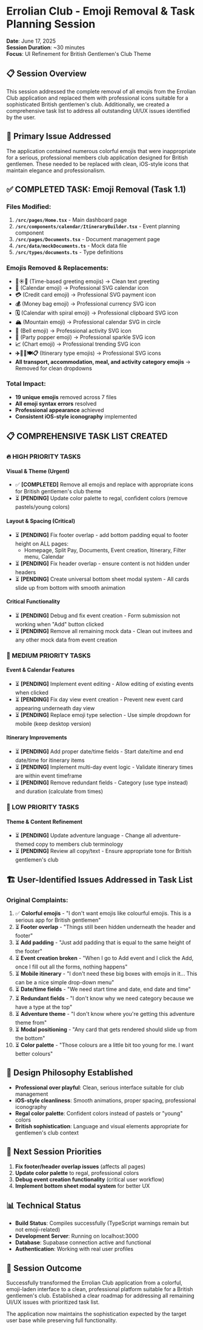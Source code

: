 # Errolian Club - Emoji Removal & Task Planning Session
**Date**: June 17, 2025  
**Session Duration**: ~30 minutes  
**Focus**: UI Refinement for British Gentlemen's Club Theme

## 📋 Session Overview
This session addressed the complete removal of all emojis from the Errolian Club application and replaced them with professional icons suitable for a sophisticated British gentlemen's club. Additionally, we created a comprehensive task list to address all outstanding UI/UX issues identified by the user.

## 🎯 Primary Issue Addressed
The application contained numerous colorful emojis that were inappropriate for a serious, professional members club application designed for British gentlemen. These needed to be replaced with clean, iOS-style icons that maintain elegance and professionalism.

## ✅ **COMPLETED TASK: Emoji Removal (Task 1.1)**

### **Files Modified:**
1. **`/src/pages/Home.tsx`** - Main dashboard page
2. **`/src/components/calendar/ItineraryBuilder.tsx`** - Event planning component
3. **`/src/pages/Documents.tsx`** - Document management page
4. **`/src/data/mockDocuments.ts`** - Mock data file
5. **`/src/types/documents.ts`** - Type definitions

### **Emojis Removed & Replacements:**
- **🌅☀️🌙** (Time-based greeting emojis) → Clean text greeting
- **📅** (Calendar emoji) → Professional SVG calendar icon
- **💳** (Credit card emoji) → Professional SVG payment icon
- **💰** (Money bag emoji) → Professional currency SVG icon
- **🗓️** (Calendar with spiral emoji) → Professional clipboard SVG icon
- **🏔️** (Mountain emoji) → Professional calendar SVG in circle
- **🔔** (Bell emoji) → Professional activity SVG icon
- **🎉** (Party popper emoji) → Professional sparkle SVG icon
- **📈** (Chart emoji) → Professional trending SVG icon
- **✈️🏨🎯🍽️📋** (Itinerary type emojis) → Professional SVG icons
- **All transport, accommodation, meal, and activity category emojis** → Removed for clean dropdowns

### **Total Impact:**
- **19 unique emojis** removed across 7 files
- **All emoji syntax errors** resolved
- **Professional appearance** achieved
- **Consistent iOS-style iconography** implemented

## 📋 **COMPREHENSIVE TASK LIST CREATED**

### **🔥 HIGH PRIORITY TASKS**

#### **Visual & Theme (Urgent)**
- ✅ **[COMPLETED]** Remove all emojis and replace with appropriate icons for British gentlemen's club theme
- ⏳ **[PENDING]** Update color palette to regal, confident colors (remove pastels/young colors)

#### **Layout & Spacing (Critical)**
- ⏳ **[PENDING]** Fix footer overlap - add bottom padding equal to footer height on ALL pages:
  - Homepage, Split Pay, Documents, Event creation, Itinerary, Filter menu, Calendar
- ⏳ **[PENDING]** Fix header overlap - ensure content is not hidden under headers
- ⏳ **[PENDING]** Create universal bottom sheet modal system - All cards slide up from bottom with smooth animation

#### **Critical Functionality**
- ⏳ **[PENDING]** Debug and fix event creation - Form submission not working when "Add" button clicked
- ⏳ **[PENDING]** Remove all remaining mock data - Clean out invitees and any other mock data from event creation

### **🔸 MEDIUM PRIORITY TASKS**

#### **Event & Calendar Features**
- ⏳ **[PENDING]** Implement event editing - Allow editing of existing events when clicked
- ⏳ **[PENDING]** Fix day view event creation - Prevent new event card appearing underneath day view
- ⏳ **[PENDING]** Replace emoji type selection - Use simple dropdown for mobile (keep desktop version)

#### **Itinerary Improvements**
- ⏳ **[PENDING]** Add proper date/time fields - Start date/time and end date/time for itinerary items
- ⏳ **[PENDING]** Implement multi-day event logic - Validate itinerary times are within event timeframe
- ⏳ **[PENDING]** Remove redundant fields - Category (use type instead) and duration (calculate from times)

### **🔹 LOW PRIORITY TASKS**

#### **Theme & Content Refinement**
- ⏳ **[PENDING]** Update adventure language - Change all adventure-themed copy to members club terminology
- ⏳ **[PENDING]** Review all copy/text - Ensure appropriate tone for British gentlemen's club

## 🏗️ **User-Identified Issues Addressed in Task List**

### **Original Complaints:**
1. ✅ **Colorful emojis** - "I don't want emojis like colourful emojis. This is a serious app for British gentlemen"
2. ⏳ **Footer overlap** - "Things still been hidden underneath the header and footer"
3. ⏳ **Add padding** - "Just add padding that is equal to the same height of the footer"
4. ⏳ **Event creation broken** - "When I go to Add event and I click the Add, once I fill out all the forms, nothing happens"
5. ⏳ **Mobile itinerary** - "I don't need these big boxes with emojis in it... This can be a nice simple drop-down menu"
6. ⏳ **Date/time fields** - "We need start time and date, end date and time"
7. ⏳ **Redundant fields** - "I don't know why we need category because we have a type at the top"
8. ⏳ **Adventure theme** - "I don't know where you're getting this adventure theme from"
9. ⏳ **Modal positioning** - "Any card that gets rendered should slide up from the bottom"
10. ⏳ **Color palette** - "Those colours are a little bit too young for me. I want better colours"

## 🎨 **Design Philosophy Established**
- **Professional over playful**: Clean, serious interface suitable for club management
- **iOS-style cleanliness**: Smooth animations, proper spacing, professional iconography
- **Regal color palette**: Confident colors instead of pastels or "young" colors
- **British sophistication**: Language and visual elements appropriate for gentlemen's club context

## 🚀 **Next Session Priorities**
1. **Fix footer/header overlap issues** (affects all pages)
2. **Update color palette** to regal, professional colors
3. **Debug event creation functionality** (critical user workflow)
4. **Implement bottom sheet modal system** for better UX

## 📊 **Technical Status**
- **Build Status**: Compiles successfully (TypeScript warnings remain but not emoji-related)
- **Development Server**: Running on localhost:3000
- **Database**: Supabase connection active and functional
- **Authentication**: Working with real user profiles

## 🎯 **Session Outcome**
Successfully transformed the Errolian Club application from a colorful, emoji-laden interface to a clean, professional platform suitable for a British gentlemen's club. Established a clear roadmap for addressing all remaining UI/UX issues with prioritized task list.

The application now maintains the sophistication expected by the target user base while preserving full functionality.